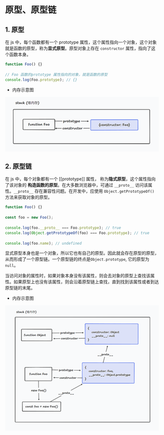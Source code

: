 # 原型、原型链

## 1. 原型

在 js 中，每个函数都有一个 prototype 属性，这个属性指向一个对象，这个对象就是函数的原型，称为**显式原型**。原型对象上存在 `constructor` 属性，指向了这个函数本身。

```js
function Foo() {}

// Foo 函数的prototype 属性指向的对象，就是函数的原型
console.log(Foo.prototype); // {}
```

- 内存示意图

![原型](./draw/imgs/原型.png)

## 2. 原型链

在 js 中，每个对象都有一个 [[prototype]] 属性， 称为**隐式原型**，这个属性指向了该对象的 **构造函数的原型**。在大多数浏览器中，可通过 `__proto__` 访问该属性。`__proto__` 存在兼容性问题。在开发中，应使用 `Object.getPrototypeOf()` 方法来获取对象的原型。

```js
function Foo() {}

const foo = new Foo();

console.log(foo.__proto__ === Foo.prototype); // true
console.log(Object.getPrototypeOf(foo) === Foo.prototype); // true

console.log(foo.name); // undefined
```

显式原型本身也是一个对象，所以它也有自己的原型。因此就会存在原型的原型，从而形成了一个原型链。一个原型链的终点是`Object.prototype`, 它的原型为 `null`。

当访问对象的属性时，如果对象本身没有该属性，则会去对象的原型上查找该属性。如果原型上也没有该属性，则会沿着原型链上查找，直到找到该属性或者到达原型链的末尾。

- 内存示意图

![原型链](./draw/imgs/原型链.png)
